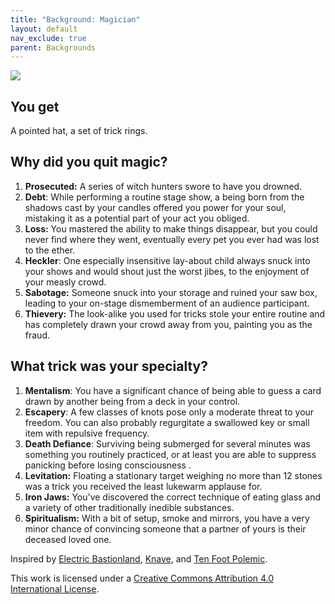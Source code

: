 ```yaml
---
title: "Background: Magician"
layout: default
nav_exclude: true
parent: Backgrounds
---
```


![](https://aboleth-overlords.com/wp-content/uploads/2020/09/20-675x1024.png)

## You get

A pointed hat, a set of trick rings.

## Why did you quit magic?

1. **Prosecuted:** A series of witch hunters swore to have you drowned.
2. **Debt**: While performing a routine stage show, a being born from the shadows cast by your candles offered you power for your soul, mistaking it as a potential part of your act you obliged.
3. **Loss:** You mastered the ability to make things disappear, but you could never find where they went, eventually every pet you ever had was lost to the ether.
4. **Heckler**: One especially insensitive lay-about child always snuck into your shows and would shout just the worst jibes, to the enjoyment of your measly crowd.
5. **Sabotage:** Someone snuck into your storage and ruined your saw box, leading to your on-stage dismemberment of an audience participant.
6. **Thievery:** The look-alike you used for tricks stole your entire routine and has completely drawn your crowd away from you, painting you as the fraud.

## What trick was your specialty?

1. **Mentalism**: You have a significant chance of being able to guess a card drawn by another being from a deck in your control.
2. **Escapery**: A few classes of knots pose only a moderate threat to your freedom. You can also probably regurgitate a swallowed key or small item with repulsive frequency.
3. **Death Defiance**: Surviving being submerged for several minutes was something you routinely practiced, or at least you are able to suppress panicking before losing consciousness .
4. **Levitation:** Floating a stationary target weighing no more than 12 stones was a trick you received the least lukewarm applause for.
5. **Iron Jaws:** You've discovered the correct technique of eating glass and a variety of other traditionally inedible substances.
6. **Spiritualism:** With a bit of setup, smoke and mirrors, you have a very minor chance of convincing someone that a partner of yours is their deceased loved one.

Inspired by [Electric Bastionland](https://chrismcdee.itch.io/electric-bastionland), [Knave](https://www.drivethrurpg.com/product/250888/Knave), and [Ten Foot Polemic](http://tenfootpolemic.blogspot.com/2014/01/200-failed-medieval-careers.html).

This work is licensed under a [Creative Commons Attribution 4.0 International License](http://creativecommons.org/licenses/by/4.0/).
